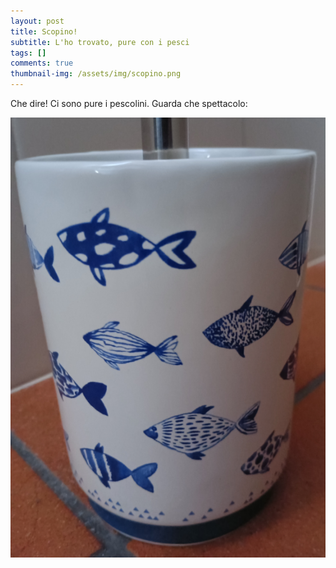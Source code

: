 ```yaml
---
layout: post
title: Scopino!
subtitle: L'ho trovato, pure con i pesci
tags: []
comments: true
thumbnail-img: /assets/img/scopino.png
---
```

Che dire! Ci sono pure i pescolini. Guarda che spettacolo:

![scopino](/assets/img/scopino.png)
